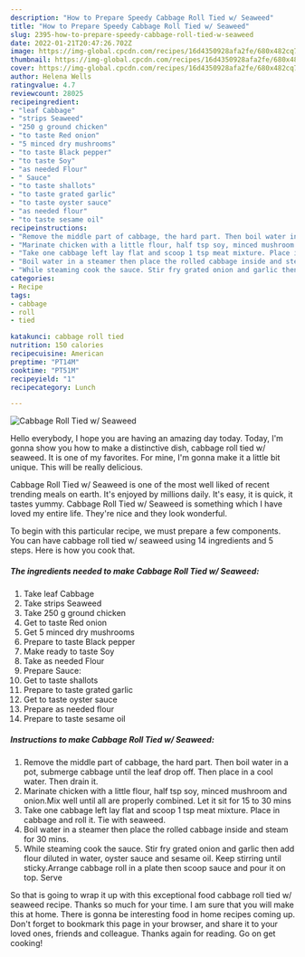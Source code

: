 ```yaml
---
description: "How to Prepare Speedy Cabbage Roll Tied w/ Seaweed"
title: "How to Prepare Speedy Cabbage Roll Tied w/ Seaweed"
slug: 2395-how-to-prepare-speedy-cabbage-roll-tied-w-seaweed
date: 2022-01-21T20:47:26.702Z
image: https://img-global.cpcdn.com/recipes/16d4350928afa2fe/680x482cq70/cabbage-roll-tied-w-seaweed-recipe-main-photo.jpg
thumbnail: https://img-global.cpcdn.com/recipes/16d4350928afa2fe/680x482cq70/cabbage-roll-tied-w-seaweed-recipe-main-photo.jpg
cover: https://img-global.cpcdn.com/recipes/16d4350928afa2fe/680x482cq70/cabbage-roll-tied-w-seaweed-recipe-main-photo.jpg
author: Helena Wells
ratingvalue: 4.7
reviewcount: 28025
recipeingredient:
- "leaf Cabbage"
- "strips Seaweed"
- "250 g ground chicken"
- "to taste Red onion"
- "5 minced dry mushrooms"
- "to taste Black pepper"
- "to taste Soy"
- "as needed Flour"
- " Sauce"
- "to taste shallots"
- "to taste grated garlic"
- "to taste oyster sauce"
- "as needed flour"
- "to taste sesame oil"
recipeinstructions:
- "Remove the middle part of cabbage, the hard part. Then boil water in a pot, submerge cabbage until the leaf drop off. Then place in a cool water. Then drain it."
- "Marinate chicken with a little flour, half tsp soy, minced mushroom and onion.Mix well until all are properly combined. Let it sit for 15 to 30 mins"
- "Take one cabbage left lay flat and scoop 1 tsp meat mixture. Place in cabbage and roll it. Tie with seaweed."
- "Boil water in a steamer then place the rolled cabbage inside and steam for 30 mins."
- "While steaming cook the sauce. Stir fry grated onion and garlic then add flour diluted in water, oyster sauce and sesame oil. Keep stirring until sticky.Arrange cabbage roll in a plate then scoop sauce and pour it on top. Serve"
categories:
- Recipe
tags:
- cabbage
- roll
- tied

katakunci: cabbage roll tied 
nutrition: 150 calories
recipecuisine: American
preptime: "PT14M"
cooktime: "PT51M"
recipeyield: "1"
recipecategory: Lunch

---
```



![Cabbage Roll Tied w/ Seaweed](https://img-global.cpcdn.com/recipes/16d4350928afa2fe/680x482cq70/cabbage-roll-tied-w-seaweed-recipe-main-photo.jpg)

Hello everybody, I hope you are having an amazing day today. Today, I'm gonna show you how to make a distinctive dish, cabbage roll tied w/ seaweed. It is one of my favorites. For mine, I'm gonna make it a little bit unique. This will be really delicious.

Cabbage Roll Tied w/ Seaweed is one of the most well liked of recent trending meals on earth. It's enjoyed by millions daily. It's easy, it is quick, it tastes yummy. Cabbage Roll Tied w/ Seaweed is something which I have loved my entire life. They're nice and they look wonderful.




To begin with this particular recipe, we must prepare a few components. You can have cabbage roll tied w/ seaweed using 14 ingredients and 5 steps. Here is how you cook that.

<!--inarticleads1-->

##### The ingredients needed to make Cabbage Roll Tied w/ Seaweed:

1. Take leaf Cabbage
1. Take strips Seaweed
1. Take 250 g ground chicken
1. Get to taste Red onion
1. Get 5 minced dry mushrooms
1. Prepare to taste Black pepper
1. Make ready to taste Soy
1. Take as needed Flour
1. Prepare  Sauce:
1. Get to taste shallots
1. Prepare to taste grated garlic
1. Get to taste oyster sauce
1. Prepare as needed flour
1. Prepare to taste sesame oil




<!--inarticleads2-->

##### Instructions to make Cabbage Roll Tied w/ Seaweed:

1. Remove the middle part of cabbage, the hard part. Then boil water in a pot, submerge cabbage until the leaf drop off. Then place in a cool water. Then drain it.
1. Marinate chicken with a little flour, half tsp soy, minced mushroom and onion.Mix well until all are properly combined. Let it sit for 15 to 30 mins
1. Take one cabbage left lay flat and scoop 1 tsp meat mixture. Place in cabbage and roll it. Tie with seaweed.
1. Boil water in a steamer then place the rolled cabbage inside and steam for 30 mins.
1. While steaming cook the sauce. Stir fry grated onion and garlic then add flour diluted in water, oyster sauce and sesame oil. Keep stirring until sticky.Arrange cabbage roll in a plate then scoop sauce and pour it on top. Serve




So that is going to wrap it up with this exceptional food cabbage roll tied w/ seaweed recipe. Thanks so much for your time. I am sure that you will make this at home. There is gonna be interesting food in home recipes coming up. Don't forget to bookmark this page in your browser, and share it to your loved ones, friends and colleague. Thanks again for reading. Go on get cooking!
